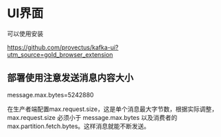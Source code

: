 # UI界面

可以使用安装

https://github.com/provectus/kafka-ui?utm_source=gold_browser_extension



## 部署使用注意发送消息内容大小

message.max.bytes=5242880

在生产者端配置max.request.size，这是单个消息最大字节数，根据实际调整，max.request.size 必须小于 message.max.bytes 以及消费者的 max.partition.fetch.bytes。这样消息就能不断发送。

